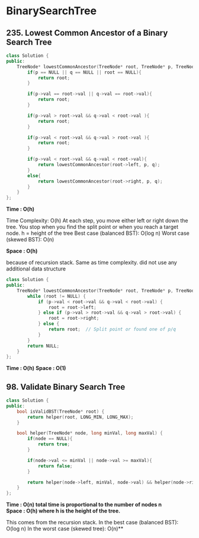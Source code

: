 # BinarySearchTree

## 235. Lowest Common Ancestor of a Binary Search Tree
```c++
class Solution {
public:
    TreeNode* lowestCommonAncestor(TreeNode* root, TreeNode* p, TreeNode* q) {
        if(p == NULL || q == NULL || root == NULL){
            return root;
        }

        if(p->val == root->val || q->val == root->val){
            return root;
        }

        if(p->val > root->val && q->val < root->val ){
            return root;
        }

        if(p->val < root->val && q->val > root->val ){
            return root;
        }

        if(p->val < root->val && q->val < root->val){
            return lowestCommonAncestor(root->left, p, q);
        }
        else{
            return lowestCommonAncestor(root->right, p, q);
        }
    }
};
```
**Time : O(h)** 
  
Time Complexity: O(h)
At each step, you move either left or right down the tree.
You stop when you find the split point or when you reach a target node.
h = height of the tree
Best case (balanced BST): O(log n)
Worst case (skewed BST): O(n)  

**Space : O(h)**

because of recursion stack.
Same as time complexity.
did not use any additional data structure

```c++
class Solution {
public:
    TreeNode* lowestCommonAncestor(TreeNode* root, TreeNode* p, TreeNode* q) {
        while (root != NULL) {
            if (p->val < root->val && q->val < root->val) {
                root = root->left;
            } else if (p->val > root->val && q->val > root->val) {
                root = root->right;
            } else {
                return root;  // Split point or found one of p/q
            }
        }
        return NULL;
    }
};
```
**Time : O(h)** 
**Space : O(1)**

## 98. Validate Binary Search Tree
```c++
class Solution {
public:
    bool isValidBST(TreeNode* root) {
        return helper(root, LONG_MIN, LONG_MAX);
    }

    bool helper(TreeNode* node, long minVal, long maxVal) {
        if(node == NULL){
            return true;
        }

        if(node->val <= minVal || node->val >= maxVal){
            return false;
        }

        return helper(node->left, minVal, node->val) && helper(node->right, node->val, maxVal);
    }
};
```
**Time : O(n) total time is proportional to the number of nodes n**     
**Space : O(h) where h is the height of the tree.**

This comes from the recursion stack.
In the best case (balanced BST): O(log n)
In the worst case (skewed tree): O(n)**


